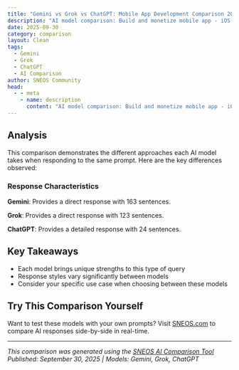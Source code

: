 ```yaml
---
title: "Gemini vs Grok vs ChatGPT: Mobile App Development Comparison 2025"
description: "AI model comparison: Build and monetize mobile app - iOS vs Android development..."
date: 2025-09-30
category: comparison
layout: Clean
tags:
  - Gemini
  - Grok
  - ChatGPT
  - AI Comparison
author: SNEOS Community
head:
  - - meta
    - name: description
      content: "AI model comparison: Build and monetize mobile app - iOS vs Android development..."
---
```


<ChatComparison
  title="Gemini vs Grok vs ChatGPT: Mobile App Development Comparison 2025"
  prompt="Build and monetize mobile app - iOS vs Android development"
  :responses='{
    "Gemini": "Okay, let\u0027s break down the decision of building and monetizing a mobile app, focusing on iOS (Apple) vs. Android (Google) development.  I\u0027ll cover the key considerations, pros/cons, and strategies for each platform, along with monetization options.\n\n**Key Considerations Before Choosing:**\n\n*   **Target Audience:**  *Who* are you trying to reach?  Knowing your demographic\u0027s platform preference is crucial.\n    *   **iOS:** Often associated with higher income demographics, early adopters of technology, and users who value design and a seamless experience.  Strong in the US, Canada, Australia, Japan, and parts of Western Europe.\n    *   **Android:** Dominates the global market share, especially in developing countries.  Reaches a broader range of income levels and is available on a wider variety of devices.\n*   **Development Costs:**  Costs can vary significantly depending on complexity. Native development (using platform-specific languages) can be more expensive upfront. Cross-platform frameworks can sometimes reduce initial costs, but may introduce limitations.\n*   **Development Time:**  Native iOS development often (but not always) has a slightly faster development cycle due to a less fragmented ecosystem (fewer device types and OS versions to support). However, this depends heavily on the specific app and development team.\n*   **Monetization Strategy:** How will you make money? Different approaches work better on each platform.\n*   **Features and Functionality:**  Are there specific hardware features (e.g., NFC, advanced sensors) that your app needs to access? Check platform support.\n*   **App Store Guidelines and Review Process:**  Apple\u0027s App Store review process is generally considered stricter than Google\u0027s Play Store. Be prepared for potential rejections and longer review times.\n*   **Maintenance and Updates:**  Consider the ongoing costs of maintaining your app, fixing bugs, and releasing updates for new OS versions and devices.\n*   **Competition:**  Analyze the existing apps in your category on both platforms.  Where is the competition fiercest? Where might there be a gap in the market?\n*   **Technical Expertise:**  What programming languages and development tools are you comfortable with, or can easily learn/hire developers for?\n\n**iOS Development (Swift/Objective-C, Xcode):**\n\n**Pros:**\n\n*   **High-Value Users:** iOS users tend to spend more money on apps and in-app purchases.\n*   **Strong Brand Loyalty:** Apple users are generally loyal to the ecosystem.\n*   **Unified Ecosystem:** Fewer device types and OS versions to support, simplifying development and testing.\n*   **Potentially Faster Development (Sometimes):**  As mentioned, the more controlled environment can sometimes lead to slightly faster development cycles, although this is highly project-dependent.\n*   **Well-Defined Design Guidelines:** Apple provides clear Human Interface Guidelines (HIG) to help developers create consistent and user-friendly apps.\n*   **Excellent Performance:** iOS devices are known for their performance and optimization.\n*   **Less Fragmentation:** Fewer OS versions to support compared to Android.\n\n**Cons:**\n\n*   **Higher Barrier to Entry:**  Requires Apple hardware (Mac) for development and an Apple Developer Program membership ($99/year).\n*   **Stricter App Store Review Process:** Can lead to longer review times and potential rejections.\n*   **Smaller Market Share (Globally):** While iOS is strong in key markets, Android dominates worldwide.\n*   **Codebase:** Swift/Objective-C is needed for native.\n\n**Android Development (Java/Kotlin, Android Studio):**\n\n**Pros:**\n\n*   **Larger Market Share:**  Android\u0027s global reach is significantly larger than iOS.\n*   **Wider Device Range:**  Android runs on devices from budget phones to high-end flagships, reaching a broader audience.\n*   **Lower Barrier to Entry:**  Android development can be done on Windows, macOS, or Linux. Android Studio is free, and the Developer Program registration is a one-time fee.\n*   **More Flexible App Store:** Google\u0027s Play Store has a more lenient review process.\n*   **Open Source:** The Android operating system is open-source, which allows for greater customization.\n*   **Hardware Access:** Android offers deep integration with hardware features.\n*   **Customization:** Android allows for a higher degree of customization than iOS.\n*   **Codebase:** Java/Kotlin is needed for native.\n\n**Cons:**\n\n*   **Fragmented Ecosystem:**  Developing for Android means supporting a wide range of devices, screen sizes, and OS versions, increasing testing complexity.\n*   **Lower Average Revenue Per User:** Android users tend to spend less money on apps than iOS users.\n*   **Piracy Concerns:** Android apps are generally easier to pirate than iOS apps.\n*   **Security Concerns:** Due to the open nature of Android, security vulnerabilities can be more prevalent.\n*   **Performance Issues:** Can be an issue on low-end devices.\n*   **UI/UX Consistency:** Achieving a consistent user experience across all Android devices can be challenging.\n\n**Monetization Strategies for Mobile Apps:**\n\nHere\u0027s a breakdown of common monetization methods, with notes on how they might perform differently on iOS vs. Android:\n\n1.  **In-App Purchases (IAP):**\n\n    *   **Concept:** Users buy virtual goods, services, or features within the app. (e.g., extra lives, premium content, removing ads).\n    *   **iOS vs. Android:**  Generally more profitable on iOS due to higher spending users.\n    *   **Best for:** Games, productivity apps, content-based apps.\n    *   **Considerations:**  Offer compelling value for the purchase.  Balance pricing to avoid alienating users.\n2.  **Subscriptions:**\n\n    *   **Concept:** Users pay a recurring fee (monthly, annually) for access to content, features, or services.\n    *   **iOS vs. Android:** Can be successful on both, but iOS users are more likely to subscribe.\n    *   **Best for:** Streaming services, news apps, productivity tools, fitness apps.\n    *   **Considerations:**  Provide consistent value to justify the subscription fee. Offer a free trial to attract users.\n3.  **Advertising:**\n\n    *   **Concept:** Display ads within the app.  (Banner ads, interstitial ads, rewarded video ads, native ads).\n    *   **iOS vs. Android:**  Android can generate more ad revenue due to its larger user base, *but* the revenue per impression (RPM) is often lower. iOS has higher RPM.\n    *   **Best for:** Free apps that need a way to generate revenue.\n    *   **Considerations:**  Don\u0027t be too intrusive with ads.  Offer a way for users to remove ads through an in-app purchase.  Choose ad networks carefully.\n4.  **Freemium:**\n\n    *   **Concept:** Offer a basic version of the app for free, with premium features or content available through in-app purchases or subscriptions.\n    *   **iOS vs. Android:** A popular model for both platforms. Success depends on balancing the value of the free version with the premium offerings.\n    *   **Best for:** Wide range of apps, including games, productivity, and lifestyle apps.\n    *   **Considerations:**  The free version must be useful enough to attract users, but the premium features should be compelling enough to drive conversions.\n5.  **Paid Apps:**\n\n    *   **Concept:** Users pay a one-time fee to download the app.\n    *   **iOS vs. Android:**  More common and generally more successful on iOS.  Android users are less likely to pay upfront for an app.\n    *   **Best for:** Apps with a strong value proposition and unique features.\n    *   **Considerations:**  Must offer a compelling reason for users to pay upfront. A free trial or demo version can help.\n6.  **Affiliate Marketing:**\n\n    *   **Concept:**  Promote other products or services within your app and earn a commission on sales.\n    *   **iOS vs. Android:** Can be implemented on both platforms.\n    *   **Best for:** Apps related to specific niches (e.g., travel, finance, health).\n    *   **Considerations:**  Choose affiliate programs that are relevant to your users.  Be transparent about your affiliate relationships.\n7.  **Sponsorships:**\n\n    *   **Concept:**  Partner with companies to promote their products or services within your app.\n    *   **iOS vs. Android:** Can be used on both platforms.\n    *   **Best for:** Apps with a large and engaged user base in a specific niche.\n    *   **Considerations:**  Choose sponsors that align with your brand and values. Be transparent with your users about sponsored content.\n8.  **Data Monetization (Be Careful!):**\n\n    *   **Concept:** Collect and sell anonymized user data to third parties.\n    *   **iOS vs. Android:** Possible on both, but *highly* controversial and requires careful consideration of privacy regulations (GDPR, CCPA). **Very risky, generally avoid.**\n    *   **Best for:**  Apps that collect large amounts of user data.\n    *   **Considerations:**  **Transparency is key.**  Users must be fully informed about how their data is being collected and used.  Compliance with privacy regulations is essential. This can easily backfire and destroy user trust.\n\n**Example Scenario:  Photo Editing App**\n\n*   **Strategy:** Freemium\n*   **Free Version:** Basic editing tools, filters, and sharing options.\n*   **Premium Version (Subscription or IAP):** Advanced editing tools, exclusive filters, cloud storage, removal of ads.\n*   **iOS:**  Capitalize on the platform\u0027s design focus and appeal to creative users. Charge a slightly higher price for the premium subscription.\n*   **Android:** Offer a wider range of price points for in-app purchases to cater to a more diverse user base. Optimize the app for performance on a variety of Android devices.\n\n**Cross-Platform Development (React Native, Flutter, Xamarin):**\n\nAn alternative to native development is using cross-platform frameworks.  These allow you to write code once and deploy it to both iOS and Android.\n\n**Pros:**\n\n*   **Reduced Development Time and Cost:** Single codebase for both platforms.\n*   **Code Reusability:** Share code between platforms.\n*   **Wider Audience Reach:** Deploy to both iOS and Android.\n\n**Cons:**\n\n*   **Performance Limitations:** Can be slower than native apps, especially for complex tasks.\n*   **Platform-Specific Features:** Accessing certain native features may be more difficult.\n*   **Dependency on Framework:**  Rely on the framework being maintained and updated.\n*   **UI/UX Challenges:**  Achieving a truly native look and feel on both platforms can be challenging.\n\n**Which Platform Should You Choose?**\n\nThere\u0027s no one-size-fits-all answer.  Here\u0027s a decision-making framework:\n\n1.  **Prioritize Your Target Audience:**  Where do your ideal users spend their time?\n2.  **Consider Your Budget:**  Can you afford native development for both platforms, or is cross-platform a better fit?\n3.  **Evaluate Your Technical Expertise:**  What skills does your team possess, and what can you realistically learn or hire for?\n4.  **Analyze the Competition:**  Where are the opportunities in the market?\n5.  **Choose Your Monetization Strategy:** Which methods align with your target audience and app type?\n\n**Decision Matrix (Simplified):**\n\n| Factor                      | iOS                                     | Android                                  |\n| --------------------------- | ---------------------------------------- | ----------------------------------------- |\n| **Target Audience**          | High-income, design-focused, US/EU        | Global, broader income range              |\n| **Budget**                 | Higher upfront cost                    | Lower upfront cost                       |\n| **Development Time**        | Potentially faster                       | Can be longer due to fragmentation       |\n| **Monetization**            | Higher ARPU, IAP, Subscriptions        | Ads, Freemium, wider user base          |\n| **Market Share**           | Strong in specific markets               | Global dominance                           |\n| **App Complexity**        | Complex: Either native or carefully chosen cross-platform |  Complex: Either native or carefully chosen cross-platform |\n\n**Ultimately, the best approach might be:**\n\n*   **Start with one platform:** Focus on the one that aligns best with your target audience and budget.\n*   **Validate your idea:** Get feedback and iterate on your app before expanding to the other platform.\n*   **Consider a phased approach:** Launch a basic version on one platform, then add features and expand to the other platform based on user feedback and market demand.\n\n**Key Takeaways:**\n\n*   **Research is essential.** Thoroughly understand your target audience, the competitive landscape, and the monetization options.\n*   **Focus on quality.** A well-designed, user-friendly app is crucial for success on both platforms.\n*   **Iterate and improve.** Continuously update your app based on user feedback and market trends.\n*   **Don\u0027t ignore marketing.** App store optimization (ASO) and other marketing strategies are essential for getting your app discovered.\n\nBy carefully considering these factors, you can make an informed decision about which platform to develop for and how to monetize your mobile app effectively. Good luck!\n",
    "Grok": "Building and monetizing a mobile app is a great business opportunity, but deciding whether to develop for iOS, Android, or both depends on several factors, including your target audience, budget, development resources, and monetization strategy. Below, I\u0027ll break down the key considerations for iOS vs Android development, along with steps to build and monetize your app.\n\n---\n\n### **1. iOS vs Android: Key Differences and Considerations**\n\n#### **Target Audience**\n- **iOS**: \n  - Apple users are often in higher income brackets and more willing to spend on apps and in-app purchases.\n  - iOS dominates in markets like the US, Canada, and parts of Europe.\n  - Smaller user base (about 28% of global smartphone users as of 2023), but higher revenue potential per user.\n- **Android**: \n  - Android has a much larger global market share (about 70% as of 2023), especially in developing countries like India, Brazil, and parts of Asia.\n  - Users are more diverse in terms of income, so free apps with ads or freemium models often work better.\n  - Greater potential for sheer download volume due to the massive user base.\n\n**Recommendation**: If your app is premium or targets affluent users, start with iOS. If you aim for mass adoption or are targeting emerging markets, prioritize Android.\n\n#### **Development Cost and Complexity**\n- **iOS**:\n  - Requires a Mac for development (Xcode is Apple\u2019s IDE).\n  - Coding is done in Swift or Objective-C, which may have a steeper learning curve if you\u0027re not familiar with Apple\u2019s ecosystem.\n  - Fewer device variations to test on (Apple controls hardware), so development and testing are often faster.\n  - App Store review process is stricter, which may delay launches or updates.\n- **Android**:\n  - Development can be done on any OS (Windows, macOS, Linux) using Android Studio, with coding in Kotlin or Java.\n  - Massive fragmentation in devices (different screen sizes, OS versions, manufacturers), which increases testing and optimization efforts.\n  - Google Play Store has a more lenient review process, allowing faster launches and updates.\n\n**Recommendation**: If budget is a concern, Android development might be cheaper due to lower hardware requirements for developers. However, iOS can be less complex due to limited device fragmentation.\n\n#### **Monetization Potential**\n- **iOS**:\n  - Higher average revenue per user (ARPU) due to users\u2019 willingness to pay for apps and in-app purchases.\n  - Subscription-based models and premium apps perform better on iOS.\n  - Apple takes a 30% cut on transactions (15% for small developers under $1M annual revenue).\n- **Android**:\n  - Lower ARPU, but higher download numbers can offset this.\n  - Ads (e.g., Google AdMob) and freemium models are more common due to user preference for free apps.\n  - Google also takes a 30% cut (15% for the first $1M in revenue annually).\n\n**Recommendation**: If your app relies on in-app purchases or subscriptions, iOS is often more profitable. For ad-based revenue, Android\u2019s larger audience can yield better results.\n\n#### **Market Launch Speed**\n- **iOS**: Apple\u2019s strict App Store guidelines can lead to delays (1-7 days for review, potential rejections).\n- **Android**: Google Play approvals are faster (often within hours to a day) with fewer rejections.\n\n**Recommendation**: If speed to market is critical, start with Android.\n\n---\n\n### **2. Steps to Build a Mobile App**\n\n#### **Step 1: Define Your Idea and Target Platform**\n- Validate your app idea by researching the market (competitor analysis, user needs).\n- Decide whether to start with iOS, Android, or both (consider the audience and monetization factors above).\n  - Option: Use cross-platform frameworks like Flutter (Dart) or React Native (JavaScript) to build for both platforms simultaneously, saving time and cost.\n\n#### **Step 2: Plan and Design**\n- Create wireframes and a user interface (UI) design. Tools like Figma or Sketch can help.\n- Focus on user experience (UX) to ensure the app is intuitive and engaging.\n- Define the Minimum Viable Product (MVP) with core features to launch quickly and gather feedback.\n\n#### **Step 3: Choose Your Tech Stack**\n- **iOS**: Swift (modern, recommended) or Objective-C.\n- **Android**: Kotlin (preferred by Google) or Java.\n- **Cross-Platform**: Flutter, React Native, or Xamarin.\n- Backend: Consider Firebase, AWS, or Node.js for server-side logic, databases, and APIs.\n\n#### **Step 4: Development**\n- Hire developers or learn to code yourself (online resources like Udemy, Coursera, or freeCodeCamp can help).\n- Average cost of development:\n  - Simple app: $10,000\u2013$25,000 per platform.\n  - Medium complexity: $25,000\u2013$50,000 per platform.\n  - Complex app (e.g., social media, e-commerce): $50,000\u002B per platform.\n- Cross-platform development can reduce costs by 30\u201340%.\n\n#### **Step 5: Testing**\n- Test for bugs, performance, and compatibility.\n- **iOS**: Test on different iPhone/iPad models using Xcode\u2019s simulator or real devices.\n- **Android**: Test across a range of devices and OS versions (use tools like BrowserStack or real device testing).\n\n#### **Step 6: Launch**\n- **iOS**: Submit to the App Store (requires a $99/year developer account). Follow Apple\u2019s guidelines to avoid rejection.\n- **Android**: Submit to Google Play Store (one-time $25 fee). Ensure compliance with Google\u2019s policies.\n\n#### **Step 7: Post-Launch**\n- Gather user feedback to improve the app.\n- Release regular updates to fix bugs and add features.\n- Use analytics tools (e.g., Google Analytics, Firebase) to track user behavior and retention.\n\n---\n\n### **3. Monetization Strategies**\n\n#### **1. Paid Apps**\n- Charge an upfront fee to download the app.\n- Works better on iOS due to users\u2019 willingness to pay.\n- Challenge: Convincing users to pay before trying (offer a strong value proposition).\n\n#### **2. In-App Purchases (IAP)**\n- Sell digital goods, premium features, or consumables within the app (e.g., extra lives in games).\n- Highly effective on iOS; Android users are less likely to spend on IAPs.\n- Example: Dating apps (Tinder), games (Candy Crush).\n\n#### **3. Subscriptions**\n- Charge a recurring fee (monthly/yearly) for access to content or features.\n- Works well for content-based apps (e.g., streaming, fitness, productivity).\n- iOS users are more likely to subscribe; Apple and Google take a cut (30%, or 15% for smaller developers).\n\n#### **4. Freemium Model**\n- Offer a free app with basic features and charge for premium features or content.\n- Popular on both platforms, especially Android, where users prefer free apps.\n- Example: Spotify (free with ads, premium without).\n\n#### **5. Advertising**\n- Integrate ads (banner, interstitial, rewarded video) using platforms like Google AdMob or Unity Ads.\n- More effective on Android due to larger user base and preference for free apps.\n- Challenge: Balancing ad frequency to avoid annoying users.\n\n#### **6. Sponsorships or Partnerships**\n- Partner with brands to promote their products/services within your app.\n- Works well for niche apps with a loyal user base.\n- Example: Fitness apps partnering with health brands.\n\n#### **7. Affiliate Marketing**\n- Earn commissions by promoting products/services through affiliate links.\n- Suitable for content or e-commerce apps.\n- Example: Amazon Affiliate Program.\n\n**Recommendation**: Combine multiple strategies (e.g., freemium with ads and IAPs) to maximize revenue. Test different models to see what works best for your audience.\n\n---\n\n### **4. Marketing Your App for Growth**\n- **App Store Optimization (ASO)**: Optimize your app\u2019s title, description, keywords, and visuals to rank higher on the App Store/Google Play.\n- **Social Media \u0026 Influencers**: Promote your app on platforms like Instagram, TikTok, and YouTube.\n- **Paid Ads**: Use Google Ads, Apple Search Ads, or social media ads to drive downloads.\n- **Email Marketing**: Build a mailing list to notify users of updates or promotions.\n- **User Acquisition Costs**: Budget for marketing (average cost per install: $1\u2013$5, depending on region and niche).\n\n---\n\n### **5. Should You Build for Both Platforms?**\n- **Pros**: Reach a wider audience, maximize revenue potential.\n- **Cons**: Higher development and maintenance costs, more complex testing.\n- **Strategy**: Start with one platform based on your target audience and monetization goals, then expand to the other using cross-platform tools or additional funding from initial profits.\n\n---\n\n### **6. Tools and Resources**\n- **Development**: Xcode (iOS), Android Studio (Android), Flutter, React Native.\n- **Design**: Figma, Adobe XD, Sketch.\n- **Analytics**: Google Analytics, Firebase, Mixpanel.\n- **Monetization**: AdMob, Unity Ads, Stripe (for payments).\n- **Learning**: Udemy, Coursera, YouTube tutorials.\n\n---\n\n### **Conclusion: Which to Choose?**\n- **Start with iOS** if: You\u2019re targeting a premium audience, focusing on subscriptions/IAPs, or have a smaller budget for testing (due to less fragmentation).\n- **Start with Android** if: You\u2019re targeting a global audience, relying on ads, or need faster market entry.\n- **Long-Term**: Aim to be on both platforms using cross-platform tools to save time and cost.\n\nBy following these steps, you can build a",
    "ChatGPT": "Building and monetizing a mobile app involves several strategic decisions, including choosing the right platform(s) to develop for. The two main platforms are iOS (Apple devices) and Android (devices from various manufacturers). Here\u0027s a comparison of iOS vs. Android development with a focus on building and monetizing mobile apps:\n\n---\n\n### 1. **Market Overview**\n\n- **Android**\n  - Larger global market share (~70-75%)\n  - Popular in emerging markets (Asia, Africa, Latin America)\n  - Devices vary widely in specifications and price points\n\n- **iOS**\n  - Smaller global market share (~25-30%) but higher in developed markets (US, Canada, Western Europe, Japan)\n  - Users generally spend more on apps and in-app purchases\n  - More uniform hardware and OS versions\n\n---\n\n### 2. **Development Considerations**\n\n| Aspect                 | iOS Development                                  | Android Development                                |\n|------------------------|-------------------------------------------------|--------------------------------------------------|\n| **Programming Languages** | Swift, Objective-C                            | Java, Kotlin                                     |\n| **Development Tools**   | Xcode (Mac only)                                | Android Studio (Windows, Mac, Linux)             |\n| **Fragmentation**       | Less fragmentation (fewer devices and OS versions) | High fragmentation (many devices, screen sizes, OS versions) |\n| **App Store Approval**  | Strict and sometimes slow review process         | More lenient and faster review                     |\n| **Development Cost**    | Generally higher due to exclusive Mac tooling and Swift expertise | Slightly lower tooling cost, but may require more testing for device compatibility |\n| **Time to Market**      | Potentially shorter due to less fragmentation    | Potentially longer due to testing on various devices |\n\n---\n\n### 3. **Monetization Strategies**\n\nBoth platforms support multiple monetization models, but user behavior and platform policies differ.\n\n- **Common Monetization Methods**\n  - Paid apps\n  - Freemium model (free download with in-app purchases)\n  - Ads (banner, interstitial, rewarded video)\n  - Subscription models\n  - Sponsorships and partnerships\n\n- **iOS Monetization**\n  - Users tend to spend more on premium apps and in-app purchases\n  - Subscription-based apps often perform well\n  - App Store\u2019s payment system integrates with Apple Pay \u0026 Apple ID\n  - Higher revenue per user (ARPU)\n  - Strict guidelines on ads and in-app purchases\n\n- **Android Monetization**\n  - More ad-driven revenue due to larger free-app user base\n  - In-app purchases can be lucrative but typically lower ARPU than iOS\n  - Wider variety of payment options (Google Pay, carrier billing, third-party payment methods)\n  - Easier to distribute outside Google Play (third-party app stores), but less centralized monetization\n\n---\n\n### 4. **User Demographics \u0026 Behavior**\n\n- **iOS Users**\n  - Tend to be younger, more affluent, and more willing to spend money on apps\n  - More likely to engage with premium content and subscriptions\n\n- **Android Users**\n  - Broader demographic, including budget-conscious users\n  - Higher engagement with ad-supported apps and free content\n\n---\n\n### 5. **Revenue Examples**\n\n- On average, iOS apps generate roughly **2-3x more revenue** than Android apps despite Android\u0027s larger user base.\n- Games and entertainment apps see high engagement and spending on iOS.\n- Utility and productivity apps have varied revenues but often earn more on iOS.\n  \n---\n\n### 6. **Recommendations**\n\n- **If Monetization is a Priority and Target Users Are in Developed Markets:**\n  - Start with iOS development for higher ARPU and better monetization potential.\n\n- **If Targeting Large User Base in Emerging Markets:**\n  - Android is preferred due to market penetration.\n\n- **Cross-Platform Development:**\n  - Consider building for both platforms using frameworks like React Native, Flutter, or Xamarin to maximize reach.\n  - This increases initial development cost but broadens user base and revenue opportunities.\n\n- **Testing and Maintenance:**\n  - iOS apps are easier to maintain due to less fragmentation.\n  - Android apps require rigorous testing across multiple devices.\n\n---\n\n### 7. **Summary Table**\n\n| Factor                 | iOS                                    | Android                                |\n|------------------------|---------------------------------------|--------------------------------------|\n| Market Share           | ~25-30% (higher spenders)              | ~70-75% (larger user base)           |\n| Development Platform   | Xcode (macOS), Swift/Obj-C             | Android Studio, Java/Kotlin           |\n| App Store Review       | Strict, slower                        | Lenient, faster                      |\n| Monetization Potential | Higher ARPU, better for paid \u0026 subs  | More ad revenue, lower paid spend    |\n| Fragmentation          | Low                                  | High                                |\n| Time to Market         | Faster                              | Slower due to device variety          |\n| User Demographics      | Affluent, willing to pay               | Broad, cost-conscious                 |\n\n---\n\n### Conclusion\n\n- If you want to maximize revenue quickly and are targeting users in countries with high iOS adoption, start with iOS.\n- If you want to reach the widest audience and leverage ad-based revenue, start with Android.\n- Ultimately, building for both platforms ensures maximum reach and monetization, especially if you plan for a scalable app.\n\n---\n\nIf you want, I can also help with recommendations on development tools, monetization platforms, or marketing strategies specific to iOS or Android."
  }'
  published-date="16:06"
/>

## Analysis

This comparison demonstrates the different approaches each AI model takes when responding to the same prompt. Here are the key differences observed:

### Response Characteristics

**Gemini**: Provides a direct response with 163 sentences. 

**Grok**: Provides a direct response with 123 sentences. 

**ChatGPT**: Provides a detailed response with 24 sentences. 

## Key Takeaways

- Each model brings unique strengths to this type of query
- Response styles vary significantly between models
- Consider your specific use case when choosing between these models

## Try This Comparison Yourself

Want to test these models with your own prompts? Visit [SNEOS.com](https://sneos.com) to compare AI responses side-by-side in real-time.

---

*This comparison was generated using the [SNEOS AI Comparison Tool](https://sneos.com)*
*Published: September 30, 2025 | Models: Gemini, Grok, ChatGPT*
